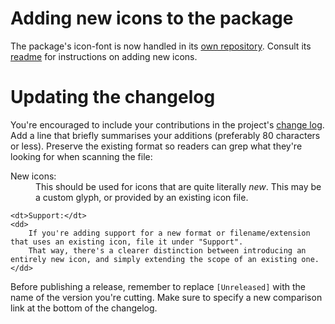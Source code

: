 Adding new icons to the package
===============================

The package's icon-font is now handled in its [own repository](https://github.com/Alhadis/FileIcons). Consult its [readme](https://github.com/Alhadis/FileIcons#adding-new-icons) for instructions on adding new icons.


Updating the changelog
======================

You're encouraged to include your contributions in the project's [change log](CHANGELOG.md).
Add a line that briefly summarises your additions (preferably 80 characters or less).
Preserve the existing format so readers can grep what they're looking for when scanning the file:

<dl>
	<dt>New icons:</dt>
	<dd>
		This should be used for icons that are quite literally <em>new</em>.
		This may be a custom glyph, or provided by an existing icon file.
	</dd>
	
	<dt>Support:</dt>
	<dd>
		If you're adding support for a new format or filename/extension that uses an existing icon, file it under "Support".
		That way, there's a clearer distinction between introducing an entirely new icon, and simply extending the scope of an existing one.
	</dd>
</dl>

Before publishing a release, remember to replace `[Unreleased]` with the name of the version you're cutting.
Make sure to specify a new comparison link at the bottom of the changelog.
